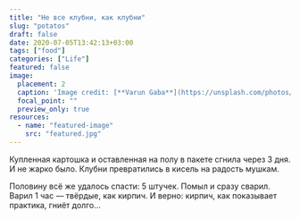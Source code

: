 ```yaml
---
title: "Не все клубни, как клубни"
slug: "potatos"
draft: false
date: 2020-07-05T13:42:13+03:00  
tags: ["food"]
categories: ["Life"]
featured: false
image:
  placement: 2
  caption: 'Image credit: [**Varun Gaba**](https://unsplash.com/photos/jmsf0DA1RU0)'
  focal_point: ""
  preview_only: true
resources:
  - name: "featured-image"
    src: "featured.jpg" 
---
```


Купленная картошка и оставленная на полу в пакете сгнила через 3 дня. И не жарко было. Клубни превратились в кисель на радость мушкам.
<!--more-->
Половину всё же удалось спасти: 5 штучек. Помыл и сразу сварил.  
Варил 1 час — твёрдые, как кирпич. И верно: кирпич, как показывает практика, гниёт долго…  
